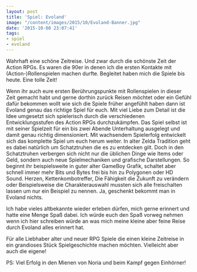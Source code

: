 ```yaml
---
layout: post
title: 'Spiel: Evoland'
image: "/content/images/2015/10/Evoland-Banner.jpg"
date: '2015-10-08 23:07:41'
tags:
- spiel
- evoland
---
```


Wahrhaft eine schöne Zeitreise. Und zwar durch die schönste Zeit der Action RPGs. Es waren die 90er in denen ich die ersten Kontakte mit (Action-)Rollenspielen machen durfte. Begleitet haben mich die Spiele bis heute. Eine tolle Zeit! 

Wenn ihr auch eure ersten Berührungspunkte mit Rollenspielen in dieser Zeit gemacht habt und gerne dorthin zurück Reisen möchtet oder ein Gefühl dafür bekommen wollt wie sich die Spiele früher angefühlt haben dann ist Evoland genau das richtige Spiel für euch. Mit viel Liebe zum Detail ist die Idee umgesetzt sich spielerisch durch die verschiedenen Entwicklungsstufen des Action RPGs durchzukämpfen. Das Spiel selbst ist mit seiner Spielzeit  für ein bis zwei Abende Unterhaltung ausgelegt und damit genau richtig dimensioniert. 
Mit wachsendem Spielerfolg entwickelt sich das komplette Spiel um euch herum weiter. In alter Zelda Tradition geht es dabei natürlich um Schatztruhen die es zu entdecken gilt. Doch in den Schatztruhen verbergen sich nicht nur die üblichen Dinge wie Items oder Geld, sondern auch neue Spielmechaniken und grafische Darstellungen. So beginnt ihr beispielsweite in guter alter GameBoy Grafik, schaltet aber schnell immer mehr Bits und Bytes frei bis hin zu Polygonen oder HD Sound.  Herzen, Kettenkombotreffer, Die Fähigkeit die Zukunft zu verändern oder Beispielsweise die Charakterauswahl mussten sich alle freischalten lassen um nur ein Beispiel zu nennen. Ja, geschenkt bekommt man in Evoland nichts. 

Ich habe vieles altbekannte wieder erleben dürfen, mich gerne erinnert und hatte eine Menge Spaß dabei.  Ich würde euch den Spaß vorweg nehmen wenn ich hier schreiben würde an was mich meine kleine aber feine Reise durch Evoland alles erinnert hat.  

Für alle Liebhaber alter und neuer RPG Spiele die einen kleine Zeitreise in ein grandioses Stück Spielgeschichte machen möchten. Vielleicht aber auch die eigene!

PS: Viel Erfolg in den Mienen von Noria und beim Kampf gegen Einhörner!
